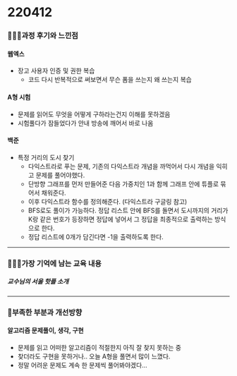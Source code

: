 # 220412

### 👨🏼‍🏫과정 후기와 느낀점

#### 웹엑스

- 장고 사용자 인증 및 권한 복습
  - 코드 다시 반복적으로 써보면서 무슨 폼을 쓰는지 왜 쓰는지 복습



#### A형 시험

- 문제를 읽어도 무엇을 어떻게 구하라는건지 이해를 못하겠음
- 시험풀다가 잠들었다가 안내 방송에 깨어서 바로 나옴



#### 백준

- 특정 거리의 도시 찾기
  - 다익스트라로 푸는 문제, 기존의 다익스트라 개념을 까먹어서 다시 개념을 익히고 문제를 풀어야했다.
  - 단방향 그래프를 먼저 만들어준 다음 가중치인 1과 함께 그래프 안에 튜플로 묶어서 채워준다.
  - 이후 다익스트라 함수를 정의해준다. (다익스트라 구글링 참고)
  - BFS로도 풀이가 가능하다. 정답 리스트 안에 BFS를 돌면서 도시까지의 거리가 K랑 같은 번호가 등장하면 정답에 넣어서 그 정답을 최종적으로 출력하는 방식으로 한다.
  - 정답 리스트에 0개가 담긴다면 -1을 출력하도록 한다.

---

### 💁🏼‍♂️가장 기억에 남는 교육 내용

##### 교수님의 서울 핫플 소개

---

### 💫부족한 부분과 개선방향

#### 알고리즘 문제풀이, 생각, 구현

- 문제를 읽고 어떠한 알고리즘이 적절한지 아직 잘 찾지 못하는 중
- 찾더라도 구현을 못하거나.. 오늘 A형을 풀면서 많이 느꼈다.
- 정말 어려운 문제도 계속 한 문제씩 풀어봐야겠다...



